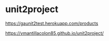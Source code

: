 # unit2project

https://gaunit2test.herokuapp.com/products

https://vmantillacolon85.github.io/unit2project/
